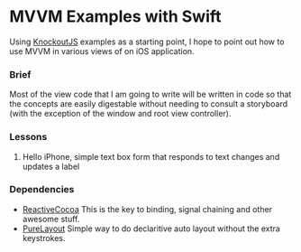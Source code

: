 # MVVM Examples with Swift
Using [KnockoutJS](http://knockoutjs.com/examples/) examples as a starting point, I hope to point out how to use MVVM in various views of on iOS application.

### Brief
Most of the view code that I am going to write will be written in code so that the concepts are easily digestable without needing to consult a storyboard (with the exception of the window and root view controller).

### Lessons
1. Hello iPhone, simple text box form that responds to text changes and updates a label

### Dependencies
- [ReactiveCocoa](http://github.com/reactivecocoa/reactivecocoa) This is the key to binding, signal chaining and other awesome stuff.
- [PureLayout](https://github.com/smileyborg/PureLayout) Simple way to do declaritive auto layout without the extra keystrokes.
